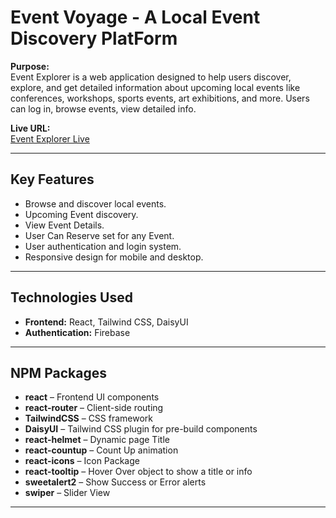 # Event Voyage - A Local Event Discovery PlatForm

**Purpose:**  
Event Explorer is a web application designed to help users discover, explore, and get detailed information about upcoming local events like conferences, workshops, sports events, art exhibitions, and more. Users can log in, browse events, view detailed info.

**Live URL:**  
[Event Explorer Live](https://ph-assignment-09-event-voyage.netlify.app/)

---

## Key Features

- Browse and discover local events.
- Upcoming Event discovery.
- View Event Details.
- User Can Reserve set for any Event.
- User authentication and login system.
- Responsive design for mobile and desktop.

---

## Technologies Used

- **Frontend:** React, Tailwind CSS, DaisyUI
- **Authentication:** Firebase

---

## NPM Packages

- **react** – Frontend UI components
- **react-router** – Client-side routing
- **TailwindCSS** – CSS framework
- **DaisyUI** – Tailwind CSS plugin for pre-build components
- **react-helmet** – Dynamic page Title
- **react-countup** – Count Up animation
- **react-icons** – Icon Package
- **react-tooltip** – Hover Over object to show a title or info
- **sweetalert2** – Show Success or Error alerts
- **swiper** – Slider View

---
